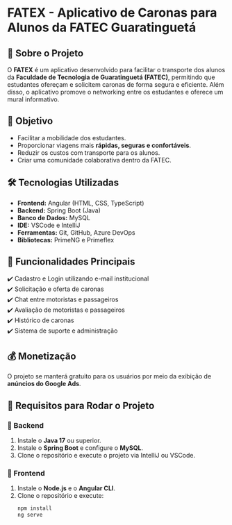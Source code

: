 # FATEX - Aplicativo de Caronas para Alunos da FATEC Guaratinguetá

## 📌 Sobre o Projeto
O **FATEX** é um aplicativo desenvolvido para facilitar o transporte dos alunos da **Faculdade de Tecnologia de Guaratinguetá (FATEC)**, permitindo que estudantes ofereçam e solicitem caronas de forma segura e eficiente. Além disso, o aplicativo promove o networking entre os estudantes e oferece um mural informativo.

## 🎯 Objetivo
- Facilitar a mobilidade dos estudantes.
- Proporcionar viagens mais **rápidas, seguras e confortáveis**.
- Reduzir os custos com transporte para os alunos.
- Criar uma comunidade colaborativa dentro da FATEC.

## 🛠️ Tecnologias Utilizadas
- **Frontend:** Angular (HTML, CSS, TypeScript)
- **Backend:** Spring Boot (Java)
- **Banco de Dados:** MySQL
- **IDE:** VSCode e IntelliJ
- **Ferramentas:** Git, GitHub, Azure DevOps
- **Bibliotecas:** PrimeNG e Primeflex

## 🚀 Funcionalidades Principais
✔️ Cadastro e Login utilizando e-mail institucional  
✔️ Solicitação e oferta de caronas  
✔️ Chat entre motoristas e passageiros  
✔️ Avaliação de motoristas e passageiros  
✔️ Histórico de caronas  
✔️ Sistema de suporte e administração  

## 💰 Monetização
O projeto se manterá gratuito para os usuários por meio da exibição de **anúncios do Google Ads**.

## 🔧 Requisitos para Rodar o Projeto
### 🔹 Backend
1. Instale o **Java 17** ou superior.
2. Instale o **Spring Boot** e configure o **MySQL**.
3. Clone o repositório e execute o projeto via IntelliJ ou VSCode.

### 🔹 Frontend
1. Instale o **Node.js** e o **Angular CLI**.
2. Clone o repositório e execute:
   ```sh
   npm install
   ng serve
